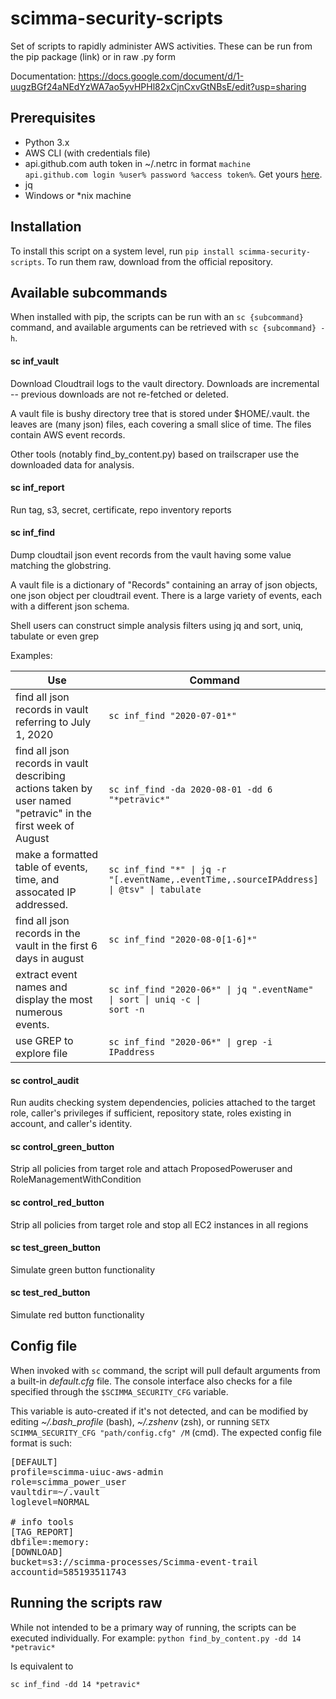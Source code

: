 # scimma-security-scripts
Set of scripts to rapidly administer AWS activities. These can be run from the pip package (link) or in raw .py form

Documentation: https://docs.google.com/document/d/1-uugzBGf24aNEdYzWA7ao5yvHPHl82xCjnCxvGtNBsE/edit?usp=sharing

## Prerequisites
* Python 3.x
* AWS CLI (with credentials file)
* api.github.com auth token in ~/.netrc in format
<code>machine api.github.com login %user% password %access token%</code>. Get yours [here](https://github.com/settings/tokens).
* jq
* Windows or *nix machine

## Installation
To install this script on a system level, run `pip install scimma-security-scripts`.
To run them raw, download from the official repository. 

## Available subcommands
When installed with pip, the scripts can be run with an `sc {subcommand}` command, and available arguments can be retrieved with `sc {subcommand} -h`. 

#### sc inf_vault
Download Cloudtrail logs to the vault directory. Downloads are incremental -- previous downloads are not
re-fetched or deleted.

A vault file is bushy directory tree that is stored under $HOME/.vault. the leaves are (many json) files, each covering a small slice of time. The files contain AWS event records.

Other tools (notably find_by_content.py) based
on trailscraper use the downloaded data for analysis.

#### sc inf_report
Run tag, s3, secret, certificate, repo inventory reports

#### sc inf_find
Dump cloudtail json event records from the vault having some value matching the globstring.

A vault file is a dictionary of "Records" containing an array of json objects, one json object per cloudtrail event. There is a large variety of events, each with a different json schema.

Shell users can construct simple analysis filters using jq and sort, uniq, tabulate or even grep

Examples:

|Use|Command|
| --- | ---|
|find all json records in vault referring to July 1, 2020|<code>sc inf_find "2020-07-01*"</code>|
|find all json records in vault describing actions taken by user named "petravic" in the first week of August|<code>sc inf_find -da 2020-08-01 -dd 6 "\*petravic*"</code>|
|make a formatted table of events, time, and assocated IP addressed.|<code>sc inf_find "*" &#124; jq -r  "[.eventName,.eventTime,.sourceIPAddress] &#124; @tsv" &#124; tabulate</code>|
|find all json records in the vault in the first 6 days in august|<code>sc inf_find "2020-08-0[1-6]*"</code>|
|extract event names and display the most numerous events.|<code>sc inf_find "2020-06*" &#124; jq ".eventName" &#124; sort &#124; uniq -c  &#124; sort -n</code>|
|use GREP to explore file|<code>sc inf_find "2020-06*" &#124; grep -i IPaddress</code>|

#### sc control_audit
Run audits checking system dependencies, policies attached to the target role, caller's privileges if sufficient, repository state, roles existing in account, and caller's identity.

#### sc control_green_button
Strip all policies from target role and attach ProposedPoweruser and RoleManagementWithCondition

#### sc control_red_button
Strip all policies from target role and stop all EC2 instances in all regions

#### sc test_green_button
Simulate green button functionality

#### sc test_red_button
Simulate red button functionality

## Config file
When invoked with `sc` command, the script will pull default arguments from a built-in *default.cfg* file. The console interface also checks for a file specified through the `$SCIMMA_SECURITY_CFG` variable.

This variable is auto-created if it's not detected, and can be modified by editing *~/.bash_profile* (bash), *~/.zshenv* (zsh), or running `SETX SCIMMA_SECURITY_CFG "path/config.cfg" /M` (cmd). The expected config file format is such:

<pre>[DEFAULT]
profile=scimma-uiuc-aws-admin
role=scimma_power_user
vaultdir=~/.vault
loglevel=NORMAL

# info tools
[TAG_REPORT]
dbfile=:memory:
[DOWNLOAD]
bucket=s3://scimma-processes/Scimma-event-trail
accountid=585193511743</pre>

## Running the scripts raw
While not intended to be a primary way of running, the scripts can be executed individually. For example:
`python find_by_content.py -dd 14 *petravic*`

Is equivalent to 

`sc inf_find -dd 14 *petravic*`



